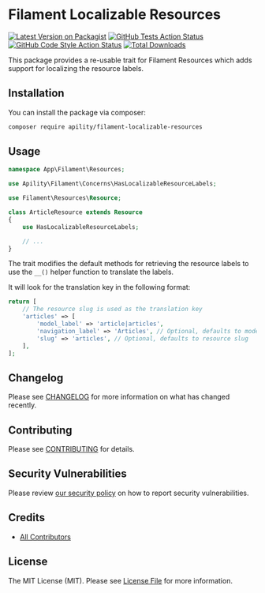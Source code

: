 # Filament Localizable Resources

[![Latest Version on Packagist](https://img.shields.io/packagist/v/apility/filament-localizable-resources.svg?style=flat-square)](https://packagist.org/packages/apility/filament-localizable-resources)
[![GitHub Tests Action Status](https://img.shields.io/github/actions/workflow/status/apility/filament-localizable-resources/run-tests.yml?branch=main&label=tests&style=flat-square)](https://github.com/apility/filament-localizable-resources/actions?query=workflow%3Arun-tests+branch%3Amain)
[![GitHub Code Style Action Status](https://img.shields.io/github/actions/workflow/status/apility/filament-localizable-resources/fix-php-code-style-issues.yml?branch=main&label=code%20style&style=flat-square)](https://github.com/apility/filament-localizable-resources/actions?query=workflow%3A"Fix+PHP+code+style+issues"+branch%3Amain)
[![Total Downloads](https://img.shields.io/packagist/dt/apility/filament-localizable-resources.svg?style=flat-square)](https://packagist.org/packages/apility/filament-localizable-resources)

This package provides a re-usable trait for Filament Resources which adds support for localizing the resource labels.

## Installation

You can install the package via composer:

```bash
composer require apility/filament-localizable-resources
```

## Usage

```php
namespace App\Filament\Resources;

use Apility\Filament\Concerns\HasLocalizableResourceLabels;

use Filament\Resources\Resource;

class ArticleResource extends Resource
{
    use HasLocalizableResourceLabels;

    // ...
}

```

The trait modifies the default methods for retrieving the resource labels to use the `__()` helper function to translate the labels.

It will look for the translation key in the following format:

```php
return [
    // The resource slug is used as the translation key
    'articles' => [
        'model_label' => 'article|articles',
        'navigation_label' => 'Articles', // Optional, defaults to model_label
        'slug' => 'articles', // Optional, defaults to resource slug
    ],
];
```

## Changelog

Please see [CHANGELOG](CHANGELOG.md) for more information on what has changed recently.

## Contributing

Please see [CONTRIBUTING](CONTRIBUTING.md) for details.

## Security Vulnerabilities

Please review [our security policy](../../security/policy) on how to report security vulnerabilities.

## Credits

- [All Contributors](../../contributors)

## License

The MIT License (MIT). Please see [License File](LICENSE.md) for more information.

